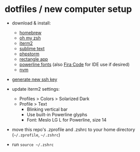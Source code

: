 # dotfiles / new computer setup

- download & install:
  - [homebrew](https://brew.sh/)
  - [oh my zsh](https://ohmyz.sh/)
  - [iterm2](https://iterm2.com/)
  - [sublime text](https://www.sublimetext.com/)
  - [phpstorm](https://www.jetbrains.com/phpstorm/download/#section=mac)
  - [rectangle app](https://rectangleapp.com/)
  - [powerline fonts](https://github.com/powerline/fonts) (also [Fira Code](https://github.com/tonsky/FiraCode) for IDE use if desired)
  - [nvm](https://github.com/nvm-sh/nvm)
- [generate new ssh key](https://docs.github.com/en/authentication/connecting-to-github-with-ssh/generating-a-new-ssh-key-and-adding-it-to-the-ssh-agent#generating-a-new-ssh-key)

- update iterm2 settings:
  -  Profiles > Colors > Solarized Dark
  -  Profile > Text
      - Blinking vertical bar
      - Use built-in Powerline glyphs
      - Font: Meslo LG L for Powerline, size 14

- move this repo's .zprofile and .zshrc to your home directory (`~/.zprofile`, `~/.zshrc`)

- run `source ~/.zshrc`
